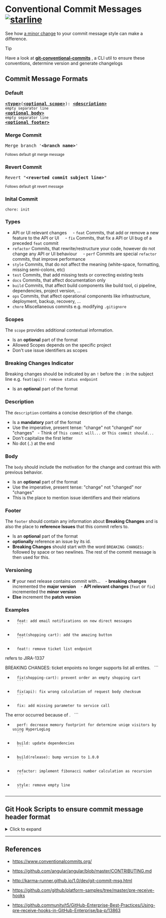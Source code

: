# Conventional Commit Messages [![starline](https://starlines.qoo.monster/assets/gists/5dfcdf8eec66a051ecd85625518cfd13)](https://github.com/qoomon/starline)

See how [a minor change](#examples) to your commit message style can make a difference.

> [!TIP]
> Have a look at **[git-conventional-commits](https://github.com/qoomon/git-conventional-commits)** , a CLI util to ensure these conventions, determine version and generate changelogs

## Commit Message Formats

### Default

<pre>
<b><a href="#types">&lt;type&gt;</a></b></font>(<b><a href="#scopes">&lt;optional scope&gt;</a></b>): <b><a href="#description">&lt;description&gt;</a></b>
<sub>empty separator line</sub>
<b><a href="#body">&lt;optional body&gt;</a></b>
<sub>empty separator line</sub>
<b><a href="#footer">&lt;optional footer&gt;</a></b>
</pre>

### Merge Commit

<pre>
Merge branch '<b>&lt;branch name&gt;</b>'
</pre>

<sup>Follows default git merge message</sup>

### Revert Commit

<pre>
Revert "<b>&lt;reverted commit subject line&gt;</b>"
</pre>

<sup>Follows default git revert message</sup>

### Inital Commit

```
chore: init
```

### Types

- API or UI relevant changes
      - `feat` Commits, that add or remove a new feature to the API or UI
      - `fix` Commits, that fix a API or UI bug of a preceded `feat` commit
- `refactor` Commits, that rewrite/restructure your code, however do not change any API or UI behaviour
      - `perf` Commits are special `refactor` commits, that improve performance
- `style` Commits, that do not affect the meaning (white-space, formatting, missing semi-colons, etc)
- `test` Commits, that add missing tests or correcting existing tests
- `docs` Commits, that affect documentation only
- `build` Commits, that affect build components like build tool, ci pipeline, dependencies, project version, ...
- `ops` Commits, that affect operational components like infrastructure, deployment, backup, recovery, ...
- `chore` Miscellaneous commits e.g. modifying `.gitignore`

### Scopes

The `scope` provides additional contextual information.

- Is an **optional** part of the format
- Allowed Scopes depends on the specific project
- Don't use issue identifiers as scopes

### Breaking Changes Indicator

Breaking changes should be indicated by an `!` before the `:` in the subject line e.g. `feat(api)!: remove status endpoint`

- Is an **optional** part of the format

### Description

The `description` contains a concise description of the change.

- Is a **mandatory** part of the format
- Use the imperative, present tense: "change" not "changed" nor "changes"
    - Think of `This commit will...` or `This commit should...`
- Don't capitalize the first letter
- No dot (`.`) at the end

### Body

The `body` should include the motivation for the change and contrast this with previous behavior.

- Is an **optional** part of the format
- Use the imperative, present tense: "change" not "changed" nor "changes"
- This is the place to mention issue identifiers and their relations

### Footer

The `footer` should contain any information about **Breaking Changes** and is also the place to **reference Issues** that this commit refers to.

- Is an **optional** part of the format
- **optionally** reference an issue by its id.
- **Breaking Changes** should start with the word `BREAKING CHANGES:` followed by space or two newlines. The rest of the commit message is then used for this.

### Versioning

- **If** your next release contains commit with...
     - **breaking changes** incremented the **major version**
     - **API relevant changes** (`feat` or `fix`) incremented the **minor version**
- **Else** increment the **patch version**

### Examples

- ````
    feat: add email notifications on new direct messages
    ```
  ````
- ````
    feat(shopping cart): add the amazing button
    ```
  ````
- ```
    feat!: remove ticket list endpoint
  ```

refers to JIRA-1337

BREAKING CHANGES: ticket enpoints no longer supports list all entites.
  ```

- ````
    fix(shopping-cart): prevent order an empty shopping cart
    ```
  ````
- ````
    fix(api): fix wrong calculation of request body checksum
    ```
  ````
- ```
    fix: add missing parameter to service call
  ```

The error occurred because of <reasons>.
  ```

- ````
    perf: decrease memory footprint for determine uniqe visitors by using HyperLogLog
    ```
  ````
- ````
    build: update dependencies
    ```
  ````
- ````
    build(release): bump version to 1.0.0
    ```
  ````
- ````
    refactor: implement fibonacci number calculation as recursion
    ```
  ````
- ````
    style: remove empty line
    ```
  ````

---



## Git Hook Scripts to ensure commit message header format

<details>
<summary>Click to expand</summary>
   
### commit-msg Hook (local)
- Create a commit-msg hook using [git-conventional-commits cli](https://github.com/qoomon/git-conventional-commits?tab=readme-ov-file#automatically-validate-commit-message-convention-before-commit)

### pre-receive Hook (server side)

- create following file in your repository folder `.git/hooks/pre-receive`
    ```shell
    #!/usr/bin/env bash

# Pre-receive hook that will block commits with messges that do not follow regex rule

commit_msg_type_regex='feat|fix|refactor|style|test|docs|build'
  commit_msg_scope_regex='.{1,20}'
  commit_msg_description_regex='.{1,100}'
  commit_msg_regex="^(${commit_msg_type_regex})(\(${commit_msg_scope_regex}\))?: (${commit_msg_description_regex})\$"
  merge_msg_regex="^Merge branch '.+'\$"

zero_commit="0000000000000000000000000000000000000000"

# Do not traverse over commits that are already in the repository
excludeExisting="--not --all"

error=""
  while read oldrev newrev refname; do
    # branch or tag get deleted
    if [ "$newrev" = "$zero_commit" ]; then
      continue
    fi

# Check for new branch or tag
if [ "$oldrev" = "$zero_commit" ]; then
      rev_span=`git rev-list $newrev $excludeExisting`
    else
      rev_span=`git rev-list $oldrev..$newrev $excludeExisting`
    fi

for commit in $rev_span; do
      commit_msg_header=$(git show -s --format=%s $commit)
      if ! [[ "$commit_msg_header" =~ (${commit_msg_regex})|(${merge_msg_regex}) ]]; then
        echo "$commit" >&2
        echo "ERROR: Invalid commit message format" >&2
        echo "$commit_msg_header" >&2
        error="true"
      fi
    done
  done

if [ -n "$error" ]; then
    exit 1
  fi
  ```

- ⚠ make `.git/hooks/pre-receive` executable (unix: `chmod +x '.git/hooks/pre-receive'`)

</details>

---

## References

- https://www.conventionalcommits.org/
- https://github.com/angular/angular/blob/master/CONTRIBUTING.md
- http://karma-runner.github.io/1.0/dev/git-commit-msg.html
  <br>

- https://github.com/github/platform-samples/tree/master/pre-receive-hooks
- https://github.community/t5/GitHub-Enterprise-Best-Practices/Using-pre-receive-hooks-in-GitHub-Enterprise/ba-p/13863
